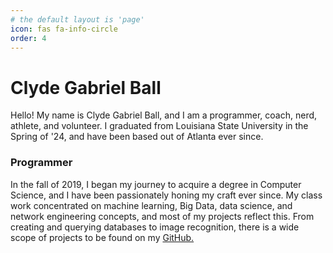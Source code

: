 ```yaml
---
# the default layout is 'page'
icon: fas fa-info-circle
order: 4
---
```

# Clyde Gabriel Ball

Hello! My name is Clyde Gabriel Ball, and I am a programmer, coach, nerd, athlete, and volunteer. I graduated from Louisiana State University in the Spring of '24, and have been based out of Atlanta ever since.

### Programmer

In the fall of 2019, I began my journey to acquire a degree in Computer Science, and I have been passionately honing my craft ever since. My class work concentrated on machine learning, Big Data, data science, and network engineering concepts, and most of my projects reflect this. From creating and querying databases to image recognition, there is a wide scope of projects to be found on my [GitHub.](https://github.com/clydegbll)

